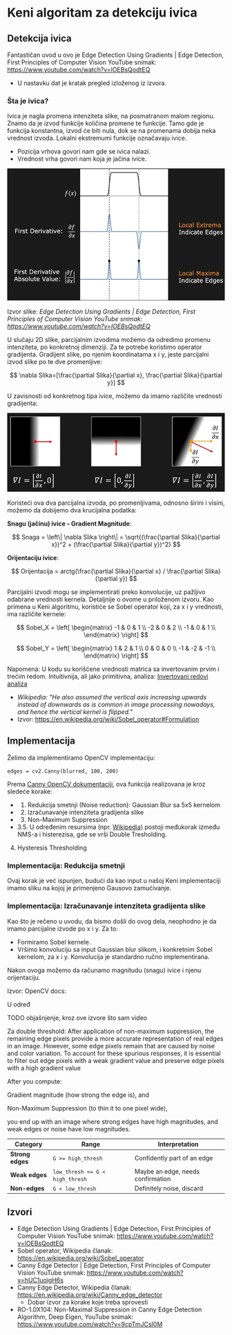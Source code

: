 # Keni algoritam za detekciju ivica

## Detekcija ivica

Fantastičan uvod u ovo je Edge Detection Using Gradients | Edge Detection, First Principles of Computer Vision YouTube snimak: https://www.youtube.com/watch?v=lOEBsQodtEQ
- U nastavku dat je kratak pregled izloženog iz izvora.

### Šta je ivica?

Ivica je nagla promena intenziteta slike, na posmatranom malom regionu. Znamo da je izvod funkcije količina promene te funkcije. Tamo gde je funkcija konstantna, izvod će biti nula, dok se na promenama dobija neka vrednost izvoda. Lokalni ekstremumi funkcije označavaju ivice.
- Pozicija vrhova govori nam gde se ivica nalazi.
- Vrednost vrha govori nam koja je jačina ivice.

<img src="../report_images/detect_edges_1st_der.png" width="600px" />

Izvor slike: *Edge Detection Using Gradients | Edge Detection, First Principles of Computer Vision YouTube snimak: https://www.youtube.com/watch?v=lOEBsQodtEQ*

U slučaju 2D slike, parcijalnim izvodima možemo da odredimo promenu intenziteta, po konkretnoj dimenziji. Za te potrebe koristimo operator gradijenta. Gradijent slike, po njenim koordinatama x i y, jeste parcijalni izvod slike po te dve promenljive:

$$
\nabla Slika=[\frac{\partial Slika}{\partial x}, \frac{\partial Slika}{\partial y}]
$$

U zavisnosti od konkretnog tipa ivice, možemo da imamo različite vrednosti gradijenta:

<img src="../report_images/partial_derivatives.png" />

Koristeći ova dva parcijalna izvoda, po promenljivama, odnosno širini i visini, možemo da dobijemo dva krucijalna podatka:

**Snagu (jačinu) ivice - Gradient Magnitude**:

$$
Snaga = \left\| \nabla Slika \right\| = \sqrt{(\frac{\partial Slika}{\partial x})^2 + (\frac{\partial Slika}{\partial y})^2}
$$

**Orijentaciju ivice**:

$$
Orijentacija = arctg(\frac{\partial Slika}{\partial x} / \frac{\partial Slika}{\partial y})
$$

Parcijalni izvodi mogu se implementirati preko konvolucije, uz pažljivo odabrane vrednosti kernela. Detaljnije o ovome u priloženom izvoru. Kao primena u Keni algoritmu, koristiće se Sobel operator koji, za x i y vrednosti, ima različite kernele:

$$
Sobel_X = \left[
\begin{matrix}
-1 & 0 & 1 \\
-2 & 0 & 2 \\
-1 & 0 & 1 \\
\end{matrix}
\right]
$$

$$
Sobel_Y = \left[
\begin{matrix}
1 & 2 & 1 \\
0 & 0 & 0 \\
-1 & -2 & -1 \\
\end{matrix}
\right]
$$

Napomena: U kodu su korišćene vrednosti matrica sa invertovanim prvim i trećim redom. Intuitivnija, ali jako primitivna, analiza: [Invertovani redovi analiza](./4_5_inverted_rows_explanation.md)
- *Wikipedia: "He also assumed the vertical axis increasing upwards instead of downwards as is common in image processing nowadays, and hence the vertical kernel is flipped."*
- Izvor: https://en.wikipedia.org/wiki/Sobel_operator#Formulation

## Implementacija

Želimo da implementiramo OpenCV implementaciju:

```
edges = cv2.Canny(blurred, 100, 200)
```

Prema [Canny OpenCV dokumentaciji](https://docs.opencv.org/4.x/da/d22/tutorial_py_canny.html), ova funkcija realizovana je kroz sledeće korake:
- 1. Redukcija smetnji (Noise reduction): Gaussian Blur sa 5x5 kernelom
- 2. Izračunavanje intenziteta gradijenta slike
- 3. Non-Maximum Suppression
- 3.5. U određenim resursima (npr. [Wikipedia](https://en.wikipedia.org/wiki/Canny_edge_detector#Double_threshold)) postoji međukorak između NMS-a i histerezisa, gde se vrši Double Tresholding.
4. Hysteresis Thresholding

### Implementacija: Redukcija smetnji

Ovaj korak je već ispunjen, budući da kao input u našoj Keni implementaciji imamo sliku na kojoj je primenjeno Gausovo zamućivanje.

### Implementacija: Izračunavanje intenziteta gradijenta slike

Kao što je rečeno u uvodu, da bismo došli do ovog dela, neophodno je da imamo parcijalne izvode po x i y. Za to:
- Formiramo Sobel kernele.
- Vršimo konvoluciju sa input Gaussian blur slikom, i konkretnim Sobel kernelom, za x i y. Konvolucija je standardno ručno implementirana.

Nakon ovoga možemo da računamo magnitudu (snagu) ivice i njenu orijentaciju.

Izvor: OpenCV docs: 

U određ

TODO objašnjenje, kroz ove izvore što sam video

Za double threshold:
After application of non-maximum suppression, the remaining edge pixels provide a more accurate representation of real edges in an image. However, some edge pixels remain that are caused by noise and color variation. To account for these spurious responses, it is essential to filter out edge pixels with a weak gradient value and preserve edge pixels with a high gradient value

After you compute:

Gradient magnitude (how strong the edge is), and

Non-Maximum Suppression (to thin it to one pixel wide),

you end up with an image where strong edges have high magnitudes, and weak edges or noise have low magnitudes.

| Category         | Range                           | Interpretation                    |
| ---------------- | ------------------------------- | --------------------------------- |
| **Strong edges** | `G >= high_thresh`              | Confidently part of an edge       |
| **Weak edges**   | `low_thresh <= G < high_thresh` | Maybe an edge, needs confirmation |
| **Non-edges**    | `G < low_thresh`                | Definitely noise, discard         |


## Izvori

- Edge Detection Using Gradients | Edge Detection, First Principles of Computer Vision YouTube snimak: https://www.youtube.com/watch?v=lOEBsQodtEQ
- Sobel operator, Wikipedia članak: https://en.wikipedia.org/wiki/Sobel_operator
- Canny Edge Detector | Edge Detection, First Principles of Computer Vision YouTube snimak: https://www.youtube.com/watch?v=hUC1uoigH6s
- Canny Edge Detector, Wikipedia članak: https://en.wikipedia.org/wiki/Canny_edge_detector
  - Dobar izvor za korake koje treba sprovesti
- RO-1.0X104: Non-Maximal Suppression in Canny Edge Detection Algorithm, Deep Eigen, YouTube snimak: https://www.youtube.com/watch?v=9cpTmJCsI0M